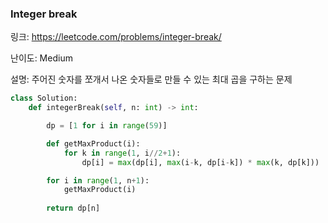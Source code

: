 ### Integer break

링크: https://leetcode.com/problems/integer-break/

난이도: Medium

설명: 주어진 숫자를 쪼개서 나온 숫자들로 만들 수 있는 최대 곱을 구하는 문제

```python
class Solution:
    def integerBreak(self, n: int) -> int:

        dp = [1 for i in range(59)]

        def getMaxProduct(i):
            for k in range(1, i//2+1):
                dp[i] = max(dp[i], max(i-k, dp[i-k]) * max(k, dp[k]))

        for i in range(1, n+1):
            getMaxProduct(i)
        
        return dp[n]
```
